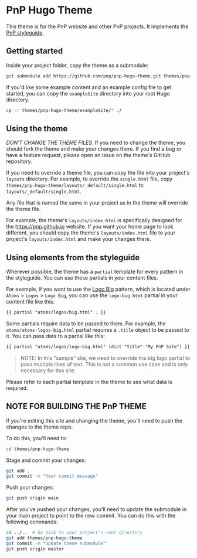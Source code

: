 # PnP Hugo Theme

This theme is for the PnP website and other PnP projects. It implements the [PnP styleguide](https://pnp.github.io/styleguide/).

## Getting started

Inside your project folder, copy the theme as a submodule:

```bash
git submodule add https://github.com/pnp/pnp-hugo-theme.git themes/pnp-hugo-theme
```

If you'd like some example content and an example config file to get started, you can copy the `exampleSite` directory into your root Hugo directory.

```bash
cp -r themes/pnp-hugo-theme/exampleSite/* ./
```

## Using the theme

*DON'T CHANGE THE THEME FILES*. If you need to change the theme, you should fork the theme and make your changes there. If you find a bug or have a feature request, please open an issue on the theme's GitHub repository.

If you need to override a theme file, you can copy the file into your project's `layouts` directory. For example, to override the `single.html` file, copy `themes/pnp-hugo-theme/layouts/_default/single.html` to `layouts/_default/single.html`.

Any file that is named the same in your project as in the theme will override the theme file.

For example, the theme's `layouts/index.html` is specifically designed for the https://pnp.github.io website. If you want your home page to look different, you should copy the theme's `layouts/index.html` file to your project's `layouts/index.html` and make your changes there.

## Using elements from the styleguide

Wherever possible, the theme has a `partial` template for every pattern in the styleguide. You can use these partials in your content files.


For example, if you want to use the [Logo Big](https://pnp.github.io/styleguide/?p=atoms-logo-big) pattern, which is located under `Atoms` > `Logos` > `Logo Big`, you can use the `logo-big.html` partial in your content file like this:

```html
{{ partial "atoms/logos/big.html" . }}
```

Some partials require data to be passed to them. For example, the `atoms/atoms-logos-big.html` partial requires a `.title` object to be passed to it. You can pass data to a partial like this:

```html
{{ partial "atoms/logos/logo-big.html" (dict "title" "My PnP Site") }}
```

> NOTE: In this "sample" site, we need to override the big logo partial to pass multiple lines of text. This is not a common use case and is only necessary for this site.

Please refer to each partial template in the theme to see what data is required.


## NOTE FOR BUILDING THE PnP THEME

If you're editing this site and changing the theme, you'll need to push the changes to the theme repo.

To do this, you'll need to:

```bash
cd themes/pnp-hugo-theme
```

Stage and commit your changes:

```bash
git add .
git commit -m "Your commit message"
```

Push your changes:

```bash
git push origin main
```

After you've pushed your changes, you'll need to update the submodule in your main project to point to the new commit. You can do this with the following commands:

```bash
cd ../..  # Go back to your project's root directory
git add themes/pnp-hugo-theme
git commit -m "Update theme submodule"
git push origin master
```